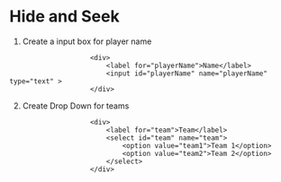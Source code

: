 # Hide and Seek

1) Create a input box for player name
``` 
					<div>
						<label for="playerName">Name</label>
						<input id="playerName" name="playerName" type="text" >
					</div> 
```

2) Create Drop Down for teams
```
					<div>
						<label for="team">Team</label>
						<select id="team" name="team">
							<option value="team1">Team 1</option>
							<option value="team2">Team 2</option>
						</select>
					</div>
```